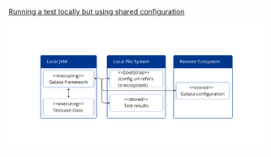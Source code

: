 [Running a test locally but using shared configuration](https://galasa.dev/docs/writing-own-tests/running-test-modes)

![Run_test_shared_config](hybridrunmode.png)
